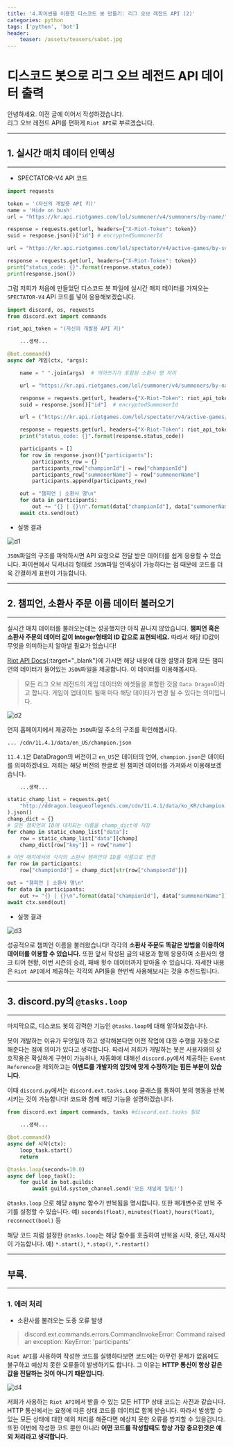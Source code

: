 ```yaml
---
title: '4.파이썬을 이용한 디스코드 봇 만들기: 리그 오브 레전드 API (2)'
categories: python
tags: ['python', 'bot']
header:
    teaser: /assets/teasers/sabot.jpg
---
```

# 디스코드 봇으로 리그 오브 레전드 API 데이터 출력

안녕하세요. 이전 글에 이어서 작성하겠습니다.   
리그 오브 레전드 API를 편하게 `Riot API`로 부르겠습니다.   
   
- - -
## 1. 실시간 매치 데이터 인덱싱
- - -   
* SPECTATOR-V4 API 코드

```python
import requests

token = '(자신의 개발용 API 키)'
name = 'Hide on bush'
url = "https://kr.api.riotgames.com/lol/summoner/v4/summoners/by-name/"+name

response = requests.get(url, headers={"X-Riot-Token": token})
suid = response.json()["id"] # encryptedSummonerId

url = "https://kr.api.riotgames.com/lol/spectator/v4/active-games/by-summoner/"+suid

response = requests.get(url, headers={"X-Riot-Token": token})
print("status_code: {}".format(response.status_code))
print(response.json())
```   
그럼 저희가 처음에 만들었던 디스코드 봇 파일에 실시간 매치 데이터를 가져오는 `SPECTATOR-V4` API 코드를 넣어 응용해보겠습니다.   
   
```python
import discord, os, requests
from discord.ext import commands

riot_api_token = "(자신의 개발용 API 키)"

    ...생략...

@bot.command()
async def 게임(ctx, *args):

    name = " ".join(args)  # 띄어쓰기가 포함된 소환사 명 처리

    url = "https://kr.api.riotgames.com/lol/summoner/v4/summoners/by-name/" + name

    response = requests.get(url, headers={"X-Riot-Token": riot_api_token})
    suid = response.json()["id"]  # encryptedSummonerId

    url = ("https://kr.api.riotgames.com/lol/spectator/v4/active-games/by-summoner/" + suid)

    response = requests.get(url, headers={"X-Riot-Token": riot_api_token})
    print("status_code: {}".format(response.status_code))

    participants = []
    for row in response.json()["participants"]:
        participants_row = {}
        participants_row["championId"] = row["championId"]
        participants_row["summonerName"] = row["summonerName"]
        participants.append(participants_row)

    out = "챔피언 | 소환사 명\n"
    for data in participants:
        out += "{} | {}\n".format(data["championId"], data["summonerName"])
    await ctx.send(out)
```   
* 실행 결과
  
![d1](https://user-images.githubusercontent.com/69145799/108668279-41e61b00-751e-11eb-83ea-d41ab1d01aa2.png)   
   
`JSON`파일의 구조를 파악하시면 API 요청으로 전달 받은 데이터를 쉽게 응용할 수 있습니다. 파이썬에서 딕셔너리 형태로 `JSON`파일 인덱싱이 가능하다는 점 때문에 코드를 더욱 간결하게 표현이 가능합니다.

- - -
## 2. 챔피언, 소환사 주문 이름 데이터 불러오기
- - -
실시간 매치 데이터를 불러오는데는 성공했지만 아직 끝나지 않았습니다. __챔피언 혹은 소환사 주문의 데이터 값이 Integer형태의 ID 값으로 표현되네요.__ 따라서 해당 ID값이 무엇을 의미하는지 알아낼 필요가 있습니다!

[Riot API Docs](https://developer.riotgames.com/docs/lol){:target="_blank"}에 가시면 해당 내용에 대한 설명과 함께 모든 챔피언의 데이터가 들어있는 `JSON`파일을 제공합니다. 이 데이터를 이용해봅시다.

>모든 리그 오브 레전드의 게임 데이터와 에셋들을 포함한 것을 `Data Dragon`이라고 합니다. 게임이 업데이트 될때 마다 해당 데이터가 변경 될 수 있다는 의미입니다.

![d2](https://user-images.githubusercontent.com/69145799/108669656-d3568c80-7520-11eb-91fd-094beac84686.png)

먼저 홈페이지에서 제공하는 `JSON`파일 주소의 구조를 확인해봅시다.   

`... /cdn/11.4.1/data/en_US/champion.json`   

`11.4.1`은 DataDragon의 버전이고 `en_US`은 데이터의 언어, `champion.json`은 데이터를 의미하겠네요. 저희는 해당 버전의 한글로 된 챔피언 데이터를 가져와서 이용해보겠습니다.

```python
    ...생략...

static_champ_list = requests.get(
    "http://ddragon.leagueoflegends.com/cdn/11.4.1/data/ko_KR/champion.json"
).json()
champ_dict = {}
# 모든 챔피언의 ID에 대치되는 이름을 champ_dict에 저장
for champ in static_champ_list["data"]:
    row = static_champ_list["data"][champ]
    champ_dict[row["key"]] = row["name"]

# 이번 매치에서의 각각의 소환사 챔피언의 ID를 이름으로 변경
for row in participants:
    row["championId"] = champ_dict[str(row["championId"])]

out = "챔피언 | 소환사 명\n"
for data in participants:
    out += "{} | {}\n".format(data["championId"], data["summonerName"])
await ctx.send(out)
```
* 실행 결과

![d3](https://user-images.githubusercontent.com/69145799/108671064-4e20a700-7523-11eb-8bbe-2e93684fd869.png)

성공적으로 챔피언 이름을 불러왔습니다! 각각의 __소환사 주문도 똑같은 방법을 이용하여 데이터를 이용할 수 있습니다.__ 또한 앞서 작성된 글의 내용과 함께 응용하여 소환사의 랭크 티어 현황, 이번 시즌의 승리, 패배 횟수 데이터까지 받아올 수 있습니다. 자세한 내용은 `Riot API`에서 제공하는 각각의 API들을 한번씩 사용해보시는 것을 추천드립니다.

- - -
## 3. discord.py의 `@tasks.loop`
- - -

마지막으로, 디스코드 봇의 강력한 기능인 `@tasks.loop`에 대해 알아보겠습니다.

봇이 개발하는 이유가 무엇일까 하고 생각해본다면 어떤 작업에 대한 수행을 자동으로 해준다는 점에 의미가 있다고 생각합니다. 따라서 저희가 개발하는 봇은 사용자와의 상호작용은 확실하게 구현이 가능하나, 자동화에 대해선 `discord.py`에서 제공하는 `Event Reference`을 제외하고는 __이벤트를 개발자의 입맛에 맞게 수정하기는 힘든 부분이 있습니다.__

이때 `discord.py`에서는 `discord.ext.tasks.Loop` 클래스를 통하여 봇의 행동을 반복시키는 것이 가능합니다! 코드와 함께 해당 기능을 설명하겠습니다.

```python
from discord.ext import commands, tasks #discord.ext.tasks 필요

    ...생략...

@bot.command()
async def 시작(ctx):
    loop_task.start()
    return

@tasks.loop(seconds=10.0)
async def loop_task():
    for guild in bot.guilds:
        await guild.system_channel.send('모든 채널에 알림!')
```

`@tasks.loop` 으로 해당 async 함수가 반복됨을 명시합니다. 또한 매개변수로 반복 주기를 설정할 수 있습니다. 예) `seconds(float)`, `minutes(float)`, `hours(float)`, `reconnect(bool)` 등

해당 코드 처럼 설정한 `@tasks.loop`는 해당 함수를 호출하여 반복을 시작, 중단, 재시작이 가능합니다. 예) `*.start()`, `*.stop()`, `*.restart()`

- - -
## 부록.
- - -
### 1. 에러 처리  
* 소환사를 불러오는 도중 오류 발생

>discord.ext.commands.errors.CommandInvokeError: Command raised an exception: KeyError: 'participants'

`Riot API`를 사용하여 작성한 코드를 실행하다보면 코드에는 아무런 문제가 없음에도 불구하고 예상치 못한 오류들이 발생하기도 합니다. 그 이유는 __HTTP 통신이 항상 같은 값을 전달하는 것이 아니기 때문입니다.__

![d4](https://user-images.githubusercontent.com/69145799/108674336-77900180-7528-11eb-9814-1fa311b826dd.png)

저희가 사용하는 `Riot API`에서 받을 수 있는 모든 HTTP 상태 코드는 사진과 같습니다. HTTP 통신에서는 요청에 따른 상태 코드를 데이터로 함께 받습니다. 따라서 발생할 수 있는 모든 상태에 대한 예외 처리를 해준다면 예상치 못한 오류를 방지할 수 있을겁니다. 또한 이번에 작성한 코드 뿐만 아니라 __어떤 코드를 작성할때도 항상 가장 중요한것은 예외 처리라고 생각합니다.__

